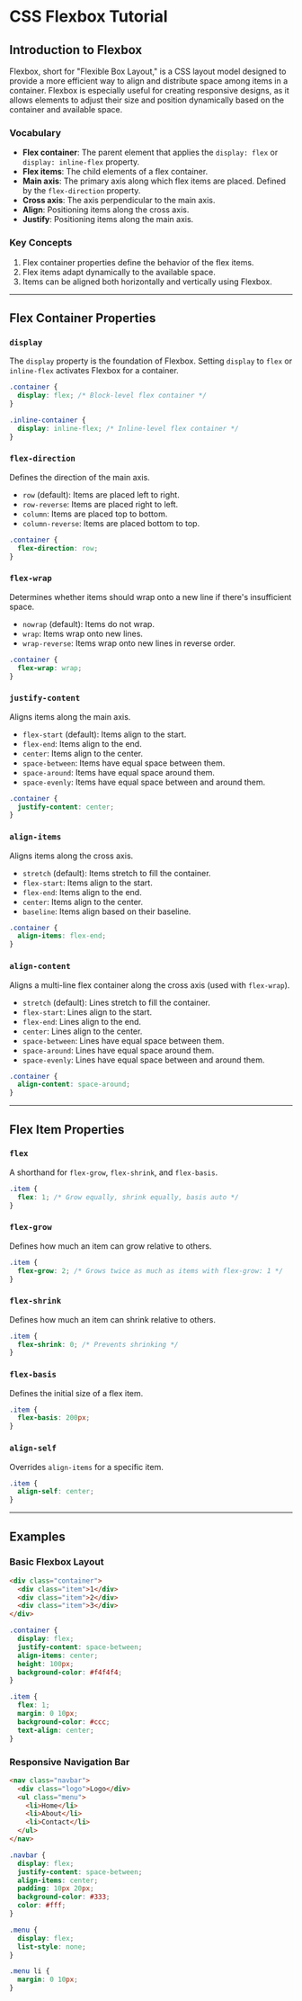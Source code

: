 
# CSS Flexbox Tutorial

## Introduction to Flexbox
Flexbox, short for "Flexible Box Layout," is a CSS layout model designed to provide a more efficient way to align and distribute space among items in a container. Flexbox is especially useful for creating responsive designs, as it allows elements to adjust their size and position dynamically based on the container and available space.

### Vocabulary
- **Flex container**: The parent element that applies the `display: flex` or `display: inline-flex` property.
- **Flex items**: The child elements of a flex container.
- **Main axis**: The primary axis along which flex items are placed. Defined by the `flex-direction` property.
- **Cross axis**: The axis perpendicular to the main axis.
- **Align**: Positioning items along the cross axis.
- **Justify**: Positioning items along the main axis.

### Key Concepts
1. Flex container properties define the behavior of the flex items.
2. Flex items adapt dynamically to the available space.
3. Items can be aligned both horizontally and vertically using Flexbox.

---

## Flex Container Properties

### `display`
The `display` property is the foundation of Flexbox. Setting `display` to `flex` or `inline-flex` activates Flexbox for a container.

```css
.container {
  display: flex; /* Block-level flex container */
}

.inline-container {
  display: inline-flex; /* Inline-level flex container */
}
```

### `flex-direction`
Defines the direction of the main axis.

- `row` (default): Items are placed left to right.
- `row-reverse`: Items are placed right to left.
- `column`: Items are placed top to bottom.
- `column-reverse`: Items are placed bottom to top.

```css
.container {
  flex-direction: row;
}
```

### `flex-wrap`
Determines whether items should wrap onto a new line if there's insufficient space.

- `nowrap` (default): Items do not wrap.
- `wrap`: Items wrap onto new lines.
- `wrap-reverse`: Items wrap onto new lines in reverse order.

```css
.container {
  flex-wrap: wrap;
}
```

### `justify-content`
Aligns items along the main axis.

- `flex-start` (default): Items align to the start.
- `flex-end`: Items align to the end.
- `center`: Items align to the center.
- `space-between`: Items have equal space between them.
- `space-around`: Items have equal space around them.
- `space-evenly`: Items have equal space between and around them.

```css
.container {
  justify-content: center;
}
```

### `align-items`
Aligns items along the cross axis.

- `stretch` (default): Items stretch to fill the container.
- `flex-start`: Items align to the start.
- `flex-end`: Items align to the end.
- `center`: Items align to the center.
- `baseline`: Items align based on their baseline.

```css
.container {
  align-items: flex-end;
}
```

### `align-content`
Aligns a multi-line flex container along the cross axis (used with `flex-wrap`).

- `stretch` (default): Lines stretch to fill the container.
- `flex-start`: Lines align to the start.
- `flex-end`: Lines align to the end.
- `center`: Lines align to the center.
- `space-between`: Lines have equal space between them.
- `space-around`: Lines have equal space around them.
- `space-evenly`: Lines have equal space between and around them.

```css
.container {
  align-content: space-around;
}
```

---

## Flex Item Properties

### `flex`
A shorthand for `flex-grow`, `flex-shrink`, and `flex-basis`.

```css
.item {
  flex: 1; /* Grow equally, shrink equally, basis auto */
}
```

### `flex-grow`
Defines how much an item can grow relative to others.

```css
.item {
  flex-grow: 2; /* Grows twice as much as items with flex-grow: 1 */
}
```

### `flex-shrink`
Defines how much an item can shrink relative to others.

```css
.item {
  flex-shrink: 0; /* Prevents shrinking */
}
```

### `flex-basis`
Defines the initial size of a flex item.

```css
.item {
  flex-basis: 200px;
}
```

### `align-self`
Overrides `align-items` for a specific item.

```css
.item {
  align-self: center;
}
```

---

## Examples

### Basic Flexbox Layout
```html
<div class="container">
  <div class="item">1</div>
  <div class="item">2</div>
  <div class="item">3</div>
</div>
```

```css
.container {
  display: flex;
  justify-content: space-between;
  align-items: center;
  height: 100px;
  background-color: #f4f4f4;
}

.item {
  flex: 1;
  margin: 0 10px;
  background-color: #ccc;
  text-align: center;
}
```

### Responsive Navigation Bar
```html
<nav class="navbar">
  <div class="logo">Logo</div>
  <ul class="menu">
    <li>Home</li>
    <li>About</li>
    <li>Contact</li>
  </ul>
</nav>
```

```css
.navbar {
  display: flex;
  justify-content: space-between;
  align-items: center;
  padding: 10px 20px;
  background-color: #333;
  color: #fff;
}

.menu {
  display: flex;
  list-style: none;
}

.menu li {
  margin: 0 10px;
}
```